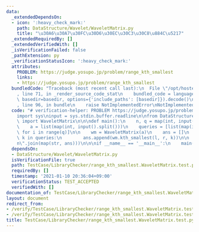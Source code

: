 ```yaml
---
data:
  _extendedDependsOn:
  - icon: ':heavy_check_mark:'
    path: DataStructure/Wavelet/WaveletMatrix.py
    title: "\u30A6\u30A7\u30FC\u30D6\u30EC\u30C3\u30C8\u884C\u5217"
  _extendedRequiredBy: []
  _extendedVerifiedWith: []
  _isVerificationFailed: false
  _pathExtension: py
  _verificationStatusIcon: ':heavy_check_mark:'
  attributes:
    PROBLEM: https://judge.yosupo.jp/problem/range_kth_smallest
    links:
    - https://judge.yosupo.jp/problem/range_kth_smallest
  bundledCode: "Traceback (most recent call last):\n  File \"/opt/hostedtoolcache/Python/3.10.2/x64/lib/python3.10/site-packages/onlinejudge_verify/documentation/build.py\"\
    , line 71, in _render_source_code_stat\n    bundled_code = language.bundle(stat.path,\
    \ basedir=basedir, options={'include_paths': [basedir]}).decode()\n  File \"/opt/hostedtoolcache/Python/3.10.2/x64/lib/python3.10/site-packages/onlinejudge_verify/languages/python.py\"\
    , line 96, in bundle\n    raise NotImplementedError\nNotImplementedError\n"
  code: "# verification-helper: PROBLEM https://judge.yosupo.jp/problem/range_kth_smallest\n\
    import sys\ninput = sys.stdin.buffer.readline\n\nfrom DataStructure.Wavelet.WaveletMatrix\
    \ import WaveletMatrix\n\n\ndef main():\n    n, q = map(int, input().split())\n\
    \    a = list(map(int, input().split()))\n    queries = [list(map(int, input().split()))\
    \ for i in range(q)]\n\n    wm = WaveletMatrix(a)\n    ans = []\n    for l, r,\
    \ k in queries:\n        ans.append(wm.kth_smallest(l, r, k))\n\n    print(\"\\\
    n\".join(map(str, ans)))\n\n\nif __name__ == '__main__':\n    main()\n"
  dependsOn:
  - DataStructure/Wavelet/WaveletMatrix.py
  isVerificationFile: true
  path: TestCase/LibraryChecker/range_kth_smallest.WaveletMatrix.test.py
  requiredBy: []
  timestamp: '2021-01-10 20:36:04+09:00'
  verificationStatus: TEST_ACCEPTED
  verifiedWith: []
documentation_of: TestCase/LibraryChecker/range_kth_smallest.WaveletMatrix.test.py
layout: document
redirect_from:
- /verify/TestCase/LibraryChecker/range_kth_smallest.WaveletMatrix.test.py
- /verify/TestCase/LibraryChecker/range_kth_smallest.WaveletMatrix.test.py.html
title: TestCase/LibraryChecker/range_kth_smallest.WaveletMatrix.test.py
---
```

